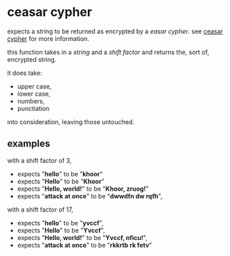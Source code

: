 # ceasar cypher

expects a string to be returned as encrypted by a _easar cypher_. see [ceasar cypher](https://en.wikipedia.org/wiki/Caesar_cipher) for more information.

this function takes in a _string_ and a _shift factor_ and returns the, sort of, encrypted string.

it does take:

-  upper case,
-  lower case,
-  numbers,
-  punctiation

into consideration, leaving those untouched.

## examples

with a shift factor of 3,

-  expects "**hello**" to be "**khoor**"
-  expects "**Hello**" to be "**Khoor**"
-  expects "**Hello, world!**" to be "**Khoor, zruog!**"
-  expects "**attack at once**" to be "**dwwdfn dw rqfh**",

with a shift factor of 17,

-  expects "**hello**" to be "**yvccf**",
-  expects "**Hello**" to be "**Yvccf**",
-  expects "**Hello, world!**" to be "**Yvccf, nficu!**",
-  expects "**attack at once**" to be "**rkkrtb rk fetv**"

